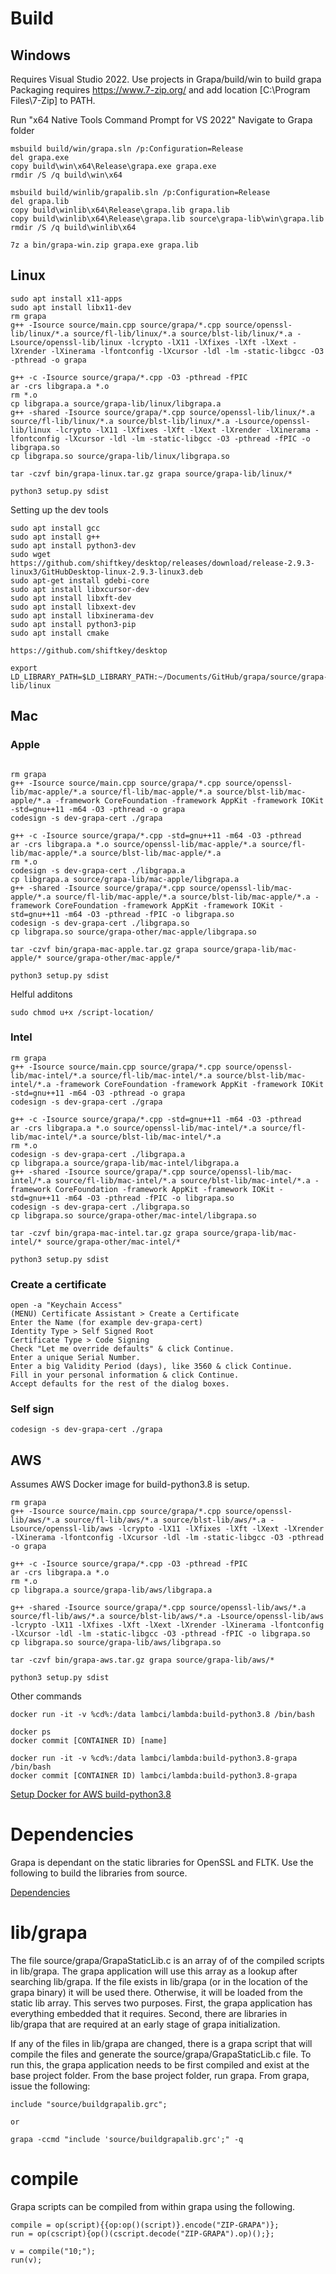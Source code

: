# Build

## Windows
Requires Visual Studio 2022. Use projects in Grapa/build/win to build grapa
Packaging requires https://www.7-zip.org/ and add location [C:\Program Files\7-Zip] to PATH.

Run "x64 Native Tools Command Prompt for VS 2022"
Navigate to Grapa folder
```
msbuild build/win/grapa.sln /p:Configuration=Release
del grapa.exe
copy build\win\x64\Release\grapa.exe grapa.exe
rmdir /S /q build\win\x64

msbuild build/winlib/grapalib.sln /p:Configuration=Release
del grapa.lib
copy build\winlib\x64\Release\grapa.lib grapa.lib
copy build\winlib\x64\Release\grapa.lib source\grapa-lib\win\grapa.lib
rmdir /S /q build\winlib\x64

7z a bin/grapa-win.zip grapa.exe grapa.lib
```

## Linux
```
sudo apt install x11-apps
sudo apt install libx11-dev
rm grapa
g++ -Isource source/main.cpp source/grapa/*.cpp source/openssl-lib/linux/*.a source/fl-lib/linux/*.a source/blst-lib/linux/*.a -Lsource/openssl-lib/linux -lcrypto -lX11 -lXfixes -lXft -lXext -lXrender -lXinerama -lfontconfig -lXcursor -ldl -lm -static-libgcc -O3 -pthread -o grapa

g++ -c -Isource source/grapa/*.cpp -O3 -pthread -fPIC
ar -crs libgrapa.a *.o
rm *.o
cp libgrapa.a source/grapa-lib/linux/libgrapa.a
g++ -shared -Isource source/grapa/*.cpp source/openssl-lib/linux/*.a source/fl-lib/linux/*.a source/blst-lib/linux/*.a -Lsource/openssl-lib/linux -lcrypto -lX11 -lXfixes -lXft -lXext -lXrender -lXinerama -lfontconfig -lXcursor -ldl -lm -static-libgcc -O3 -pthread -fPIC -o libgrapa.so
cp libgrapa.so source/grapa-lib/linux/libgrapa.so

tar -czvf bin/grapa-linux.tar.gz grapa source/grapa-lib/linux/*

python3 setup.py sdist
```
Setting up the dev tools
```
sudo apt install gcc
sudo apt install g++
sudo apt install python3-dev
sudo wget https://github.com/shiftkey/desktop/releases/download/release-2.9.3-linux3/GitHubDesktop-linux-2.9.3-linux3.deb
sudo apt-get install gdebi-core 
sudo apt install libxcursor-dev
sudo apt install libxft-dev
sudo apt install libxext-dev
sudo apt install libxinerama-dev
sudo apt install python3-pip
sudo apt install cmake

https://github.com/shiftkey/desktop

export LD_LIBRARY_PATH=$LD_LIBRARY_PATH:~/Documents/GitHub/grapa/source/grapa-lib/linux
```

## Mac

### Apple
```

rm grapa
g++ -Isource source/main.cpp source/grapa/*.cpp source/openssl-lib/mac-apple/*.a source/fl-lib/mac-apple/*.a source/blst-lib/mac-apple/*.a -framework CoreFoundation -framework AppKit -framework IOKit -std=gnu++11 -m64 -O3 -pthread -o grapa
codesign -s dev-grapa-cert ./grapa

g++ -c -Isource source/grapa/*.cpp -std=gnu++11 -m64 -O3 -pthread
ar -crs libgrapa.a *.o source/openssl-lib/mac-apple/*.a source/fl-lib/mac-apple/*.a source/blst-lib/mac-apple/*.a
rm *.o
codesign -s dev-grapa-cert ./libgrapa.a
cp libgrapa.a source/grapa-lib/mac-apple/libgrapa.a
g++ -shared -Isource source/grapa/*.cpp source/openssl-lib/mac-apple/*.a source/fl-lib/mac-apple/*.a source/blst-lib/mac-apple/*.a -framework CoreFoundation -framework AppKit -framework IOKit -std=gnu++11 -m64 -O3 -pthread -fPIC -o libgrapa.so
codesign -s dev-grapa-cert ./libgrapa.so
cp libgrapa.so source/grapa-other/mac-apple/libgrapa.so

tar -czvf bin/grapa-mac-apple.tar.gz grapa source/grapa-lib/mac-apple/* source/grapa-other/mac-apple/*

python3 setup.py sdist

```

Helful additons
```
sudo chmod u+x /script-location/
```


### Intel
```
rm grapa
g++ -Isource source/main.cpp source/grapa/*.cpp source/openssl-lib/mac-intel/*.a source/fl-lib/mac-intel/*.a source/blst-lib/mac-intel/*.a -framework CoreFoundation -framework AppKit -framework IOKit -std=gnu++11 -m64 -O3 -pthread -o grapa
codesign -s dev-grapa-cert ./grapa

g++ -c -Isource source/grapa/*.cpp -std=gnu++11 -m64 -O3 -pthread
ar -crs libgrapa.a *.o source/openssl-lib/mac-intel/*.a source/fl-lib/mac-intel/*.a source/blst-lib/mac-intel/*.a
rm *.o
codesign -s dev-grapa-cert ./libgrapa.a
cp libgrapa.a source/grapa-lib/mac-intel/libgrapa.a
g++ -shared -Isource source/grapa/*.cpp source/openssl-lib/mac-intel/*.a source/fl-lib/mac-intel/*.a source/blst-lib/mac-intel/*.a -framework CoreFoundation -framework AppKit -framework IOKit -std=gnu++11 -m64 -O3 -pthread -fPIC -o libgrapa.so
codesign -s dev-grapa-cert ./libgrapa.so
cp libgrapa.so source/grapa-other/mac-intel/libgrapa.so

tar -czvf bin/grapa-mac-intel.tar.gz grapa source/grapa-lib/mac-intel/* source/grapa-other/mac-intel/*

python3 setup.py sdist

```

### Create a certificate
	open -a "Keychain Access"
	(MENU) Certificate Assistant > Create a Certificate
	Enter the Name (for example dev-grapa-cert)
	Identity Type > Self Signed Root
	Certificate Type > Code Signing
	Check "Let me override defaults" & click Continue.
	Enter a unique Serial Number.
	Enter a big Validity Period (days), like 3560 & click Continue.
	Fill in your personal information & click Continue.
	Accept defaults for the rest of the dialog boxes.

### Self sign
```
codesign -s dev-grapa-cert ./grapa
```

## AWS
Assumes AWS Docker image for build-python3.8 is setup.

```
rm grapa
g++ -Isource source/main.cpp source/grapa/*.cpp source/openssl-lib/aws/*.a source/fl-lib/aws/*.a source/blst-lib/aws/*.a -Lsource/openssl-lib/aws -lcrypto -lX11 -lXfixes -lXft -lXext -lXrender -lXinerama -lfontconfig -lXcursor -ldl -lm -static-libgcc -O3 -pthread -o grapa

g++ -c -Isource source/grapa/*.cpp -O3 -pthread -fPIC 
ar -crs libgrapa.a *.o
rm *.o
cp libgrapa.a source/grapa-lib/aws/libgrapa.a

g++ -shared -Isource source/grapa/*.cpp source/openssl-lib/aws/*.a source/fl-lib/aws/*.a source/blst-lib/aws/*.a -Lsource/openssl-lib/aws -lcrypto -lX11 -lXfixes -lXft -lXext -lXrender -lXinerama -lfontconfig -lXcursor -ldl -lm -static-libgcc -O3 -pthread -fPIC -o libgrapa.so
cp libgrapa.so source/grapa-lib/aws/libgrapa.so

tar -czvf bin/grapa-aws.tar.gz grapa source/grapa-lib/aws/*

python3 setup.py sdist
```

Other commands
```
docker run -it -v %cd%:/data lambci/lambda:build-python3.8 /bin/bash

docker ps
docker commit [CONTAINER ID) [name]

docker run -it -v %cd%:/data lambci/lambda:build-python3.8-grapa /bin/bash
docker commit [CONTAINER ID) lambci/lambda:build-python3.8-grapa

```

[Setup Docker for AWS build-python3.8](SETUPAWSDOCKER.md)

# Dependencies
Grapa is dependant on the static libraries for OpenSSL and FLTK. Use the following to build the libraries from source. 

[Dependencies](DEPENDENCIES.md)

# lib/grapa

The file source/grapa/GrapaStaticLib.c is an array of of the compiled scripts in lib/grapa. The grapa application will use this array as a lookup after searching lib/grapa. If the file exists in lib/grapa (or in the location of the grapa binary) it will be used there. Otherwise, it will be loaded from the static lib array. This serves two purposes. First, the grapa application has everything embedded that it requires. Second, there are libraries in lib/grapa that are required at an early stage of grapa initialization.

If any of the files in lib/grapa are changed, there is a grapa script that will compile the files and generate the source/grapa/GrapaStaticLib.c file. To run this, the grapa application needs to be first compiled and exist at the base project folder. From the base project folder, run grapa. From grapa, issue the following:
```
include "source/buildgrapalib.grc";

or

grapa -ccmd "include 'source/buildgrapalib.grc';" -q
```

# compile
Grapa scripts can be compiled from within grapa using the following.
```
compile = op(script){{op:op()(script)}.encode("ZIP-GRAPA")};
run = op(cscript){op()(cscript.decode("ZIP-GRAPA").op)();};

v = compile("10;");
run(v);
```

